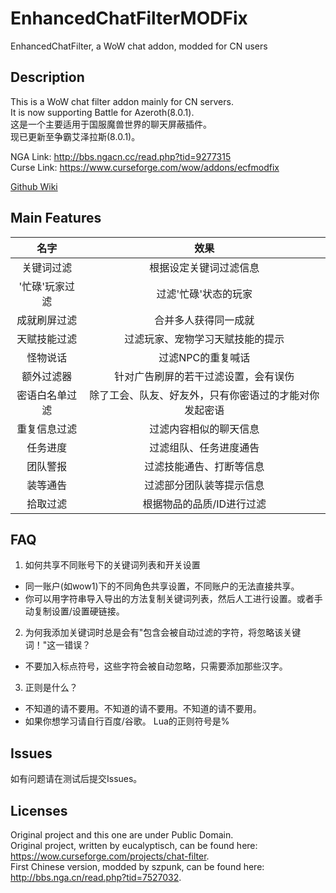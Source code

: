 # EnhancedChatFilterMODFix
EnhancedChatFilter, a WoW chat addon, modded for CN users

Description
-----------

This is a WoW chat filter addon mainly for CN servers.  
It is now supporting Battle for Azeroth(8.0.1).  
这是一个主要适用于国服魔兽世界的聊天屏蔽插件。  
现已更新至争霸艾泽拉斯(8.0.1)。  

NGA Link: <http://bbs.ngacn.cc/read.php?tid=9277315>  
Curse Link: <https://www.curseforge.com/wow/addons/ecfmodfix>

[Github Wiki](https://github.com/Rubgrsch/EnhancedChatFilterMODFix/wiki/%E4%BD%BF%E7%94%A8%E8%AF%B4%E6%98%8E)

Main Features
-------------

|名字|效果|
|:---:|:---:|
|关键词过滤|根据设定关键词过滤信息|
|'忙碌'玩家过滤|过滤'忙碌'状态的玩家|
|成就刷屏过滤|合并多人获得同一成就|
|天赋技能过滤|过滤玩家、宠物学习天赋技能的提示|
|怪物说话|过滤NPC的重复喊话|
|额外过滤器|针对广告刷屏的若干过滤设置，会有误伤|
|密语白名单过滤|除了工会、队友、好友外，只有你密语过的才能对你发起密语|
|重复信息过滤|过滤内容相似的聊天信息|
|任务进度|过滤组队、任务进度通告|
|团队警报|过滤技能通告、打断等信息|
|装等通告|过滤部分团队装等提示信息|
|拾取过滤|根据物品的品质/ID进行过滤|

FAQ
---

1. 如何共享不同账号下的关键词列表和开关设置
  - 同一账户(如wow1)下的不同角色共享设置，不同账户的无法直接共享。
  - 你可以用字符串导入导出的方法复制关键词列表，然后人工进行设置。或者手动复制设置/设置硬链接。

2. 为何我添加关键词时总是会有"包含会被自动过滤的字符，将忽略该关键词！"这一错误？
  - 不要加入标点符号，这些字符会被自动忽略，只需要添加那些汉字。

3. 正则是什么？
  - 不知道的请不要用。不知道的请不要用。不知道的请不要用。
  - 如果你想学习请自行百度/谷歌。 Lua的正则符号是%

Issues
------

如有问题请在测试后提交Issues。

Licenses
--------

Original project and this one are under Public Domain.  
Original project, written by eucalyptisch, can be found here: <https://wow.curseforge.com/projects/chat-filter>.  
First Chinese version, modded by szpunk, can be found here: <http://bbs.nga.cn/read.php?tid=7527032>.  
